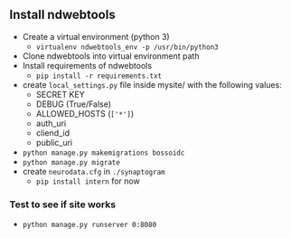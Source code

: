 ## Install ndwebtools
- Create a virtual environment (python 3)
    - `virtualenv ndwebtools_env -p /usr/bin/python3`
- Clone ndwebtools into virtual environment path
- Install requirements of ndwebtools
    - `pip install -r requirements.txt`
- create `local_settings.py` file inside mysite/ with the following values:
    - SECRET KEY
    - DEBUG (True/False)
    - ALLOWED_HOSTS (`['*']`)
    - auth_uri
    - cliend_id
    - public_uri
- `python manage.py makemigrations bossoidc`
- `python manage.py migrate`
- create `neurodata.cfg` in `./synaptogram`
    - `pip install intern` for now

### Test to see if site works
- `python manage.py runserver 0:8080`



